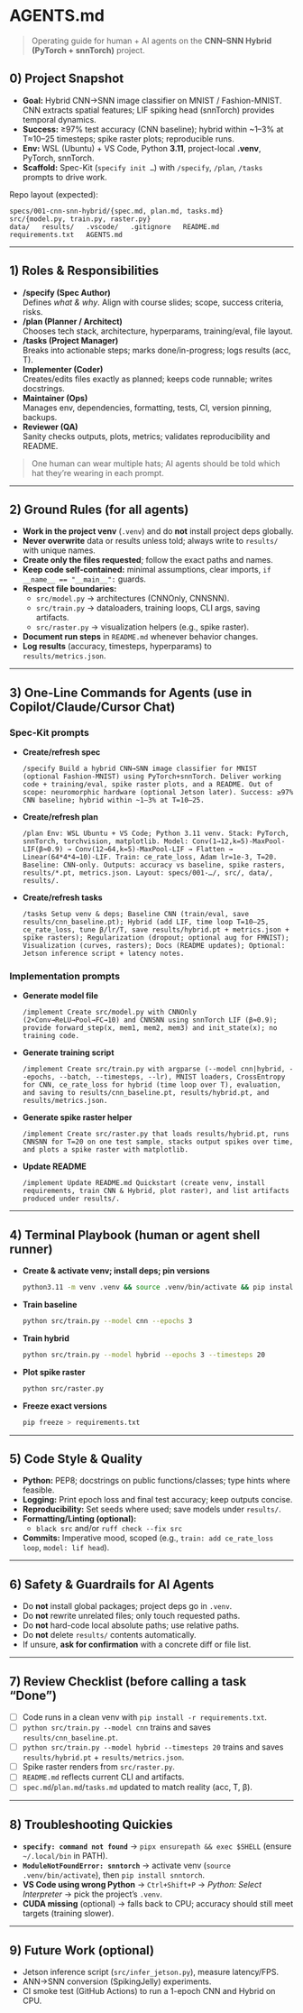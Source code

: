 # AGENTS.md

> Operating guide for human + AI agents on the **CNN–SNN Hybrid (PyTorch + snnTorch)** project.

## 0) Project Snapshot

- **Goal:** Hybrid CNN→SNN image classifier on MNIST / Fashion-MNIST. CNN extracts spatial features; LIF spiking head (snnTorch) provides temporal dynamics.
- **Success:** ≥97% test accuracy (CNN baseline); hybrid within ~1–3% at T≈10–25 timesteps; spike raster plots; reproducible runs.
- **Env:** WSL (Ubuntu) + VS Code, Python **3.11**, project-local **.venv**, PyTorch, snnTorch.
- **Scaffold:** Spec-Kit (`specify init …`) with `/specify`, `/plan`, `/tasks` prompts to drive work.

Repo layout (expected):
```
specs/001-cnn-snn-hybrid/{spec.md, plan.md, tasks.md}
src/{model.py, train.py, raster.py}
data/   results/   .vscode/   .gitignore   README.md   requirements.txt   AGENTS.md
```

---

## 1) Roles & Responsibilities

- **/specify (Spec Author)**  
  Defines *what & why*. Align with course slides; scope, success criteria, risks.
- **/plan (Planner / Architect)**  
  Chooses tech stack, architecture, hyperparams, training/eval, file layout.
- **/tasks (Project Manager)**  
  Breaks into actionable steps; marks done/in-progress; logs results (acc, T).
- **Implementer (Coder)**  
  Creates/edits files exactly as planned; keeps code runnable; writes docstrings.
- **Maintainer (Ops)**  
  Manages env, dependencies, formatting, tests, CI, version pinning, backups.
- **Reviewer (QA)**  
  Sanity checks outputs, plots, metrics; validates reproducibility and README.

> One human can wear multiple hats; AI agents should be told which hat they’re wearing in each prompt.

---

## 2) Ground Rules (for all agents)

- **Work in the project venv** (`.venv`) and do **not** install project deps globally.
- **Never overwrite** data or results unless told; always write to `results/` with unique names.
- **Create only the files requested**; follow the exact paths and names.
- **Keep code self-contained:** minimal assumptions, clear imports, `if __name__ == "__main__":` guards.
- **Respect file boundaries:**  
  - `src/model.py` → architectures (CNNOnly, CNNSNN).  
  - `src/train.py` → dataloaders, training loops, CLI args, saving artifacts.  
  - `src/raster.py` → visualization helpers (e.g., spike raster).
- **Document run steps** in `README.md` whenever behavior changes.
- **Log results** (accuracy, timesteps, hyperparams) to `results/metrics.json`.

---

## 3) One-Line Commands for Agents (use in Copilot/Claude/Cursor Chat)

### Spec-Kit prompts
- **Create/refresh spec**  
  ```
  /specify Build a hybrid CNN→SNN image classifier for MNIST (optional Fashion-MNIST) using PyTorch+snnTorch. Deliver working code + training/eval, spike raster plots, and a README. Out of scope: neuromorphic hardware (optional Jetson later). Success: ≥97% CNN baseline; hybrid within ~1–3% at T=10–25.
  ```
- **Create/refresh plan**  
  ```
  /plan Env: WSL Ubuntu + VS Code; Python 3.11 venv. Stack: PyTorch, snnTorch, torchvision, matplotlib. Model: Conv(1→12,k=5)-MaxPool-LIF(β≈0.9) → Conv(12→64,k=5)-MaxPool-LIF → Flatten → Linear(64*4*4→10)-LIF. Train: ce_rate_loss, Adam lr=1e-3, T=20. Baseline: CNN-only. Outputs: accuracy vs baseline, spike rasters, results/*.pt, metrics.json. Layout: specs/001-…/, src/, data/, results/.
  ```
- **Create/refresh tasks**  
  ```
  /tasks Setup venv & deps; Baseline CNN (train/eval, save results/cnn_baseline.pt); Hybrid (add LIF, time loop T=10–25, ce_rate_loss, tune β/lr/T, save results/hybrid.pt + metrics.json + spike rasters); Regularization (dropout; optional aug for FMNIST); Visualization (curves, rasters); Docs (README updates); Optional: Jetson inference script + latency notes.
  ```

### Implementation prompts
- **Generate model file**  
  ```
  /implement Create src/model.py with CNNOnly (2×Conv→ReLU→Pool→FC→10) and CNNSNN using snnTorch LIF (β≈0.9); provide forward_step(x, mem1, mem2, mem3) and init_state(x); no training code.
  ```
- **Generate training script**  
  ```
  /implement Create src/train.py with argparse (--model cnn|hybrid, --epochs, --batch, --timesteps, --lr), MNIST loaders, CrossEntropy for CNN, ce_rate_loss for hybrid (time loop over T), evaluation, and saving to results/cnn_baseline.pt, results/hybrid.pt, and results/metrics.json.
  ```
- **Generate spike raster helper**  
  ```
  /implement Create src/raster.py that loads results/hybrid.pt, runs CNNSNN for T=20 on one test sample, stacks output spikes over time, and plots a spike raster with matplotlib.
  ```
- **Update README**  
  ```
  /implement Update README.md Quickstart (create venv, install requirements, train CNN & Hybrid, plot raster), and list artifacts produced under results/.
  ```

---

## 4) Terminal Playbook (human or agent shell runner)

- **Create & activate venv; install deps; pin versions**
  ```bash
  python3.11 -m venv .venv && source .venv/bin/activate && pip install --upgrade pip && pip install torch torchvision snntorch matplotlib tqdm numpy && pip freeze > requirements.txt
  ```
- **Train baseline**
  ```bash
  python src/train.py --model cnn --epochs 3
  ```
- **Train hybrid**
  ```bash
  python src/train.py --model hybrid --epochs 3 --timesteps 20
  ```
- **Plot spike raster**
  ```bash
  python src/raster.py
  ```
- **Freeze exact versions**
  ```bash
  pip freeze > requirements.txt
  ```

---

## 5) Code Style & Quality

- **Python:** PEP8; docstrings on public functions/classes; type hints where feasible.
- **Logging:** Print epoch loss and final test accuracy; keep outputs concise.
- **Reproducibility:** Set seeds where used; save models under `results/`.
- **Formatting/Linting (optional):**
  - `black src` and/or `ruff check --fix src`
- **Commits:** Imperative mood, scoped (e.g., `train: add ce_rate_loss loop`, `model: lif head`).

---

## 6) Safety & Guardrails for AI Agents

- Do **not** install global packages; project deps go in `.venv`.
- Do **not** rewrite unrelated files; only touch requested paths.
- Do **not** hard-code local absolute paths; use relative paths.
- Do **not** delete `results/` contents automatically.
- If unsure, **ask for confirmation** with a concrete diff or file list.

---

## 7) Review Checklist (before calling a task “Done”)

- [ ] Code runs in a clean venv with `pip install -r requirements.txt`.
- [ ] `python src/train.py --model cnn` trains and saves `results/cnn_baseline.pt`.
- [ ] `python src/train.py --model hybrid --timesteps 20` trains and saves `results/hybrid.pt` + `results/metrics.json`.
- [ ] Spike raster renders from `src/raster.py`.
- [ ] `README.md` reflects current CLI and artifacts.
- [ ] `spec.md`/`plan.md`/`tasks.md` updated to match reality (acc, T, β).

---

## 8) Troubleshooting Quickies

- **`specify: command not found`** → `pipx ensurepath && exec $SHELL` (ensure `~/.local/bin` in PATH).
- **`ModuleNotFoundError: snntorch`** → activate venv (`source .venv/bin/activate`), then `pip install snntorch`.
- **VS Code using wrong Python** → `Ctrl+Shift+P` → *Python: Select Interpreter* → pick the project’s `.venv`.
- **CUDA missing** (optional) → falls back to CPU; accuracy should still meet targets (training slower).

---

## 9) Future Work (optional)

- Jetson inference script (`src/infer_jetson.py`), measure latency/FPS.
- ANN→SNN conversion (SpikingJelly) experiments.
- CI smoke test (GitHub Actions) to run a 1-epoch CNN and Hybrid on CPU.
